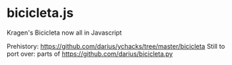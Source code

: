 bicicleta.js
============

Kragen's Bicicleta now all in Javascript

Prehistory: https://github.com/darius/ychacks/tree/master/bicicleta
Still to port over: parts of https://github.com/darius/bicicleta.py
